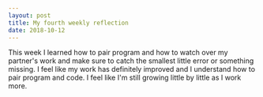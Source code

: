 ```yaml
---
layout: post
title: My fourth weekly reflection
date: 2018-10-12
---
```


This week I learned how to pair program and how to watch over my partner's work and make sure to catch the smallest little error or something missing. I feel like my work has definitely improved and I understand how to pair program and code. I feel like I'm still growing little by little as I work more.
